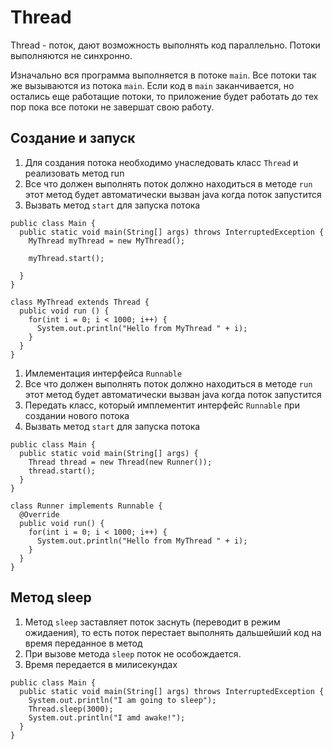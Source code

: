 # Thread

Thread - поток, дают возможность выполнять код параллельно.
Потоки выполняются не синхронно. 

Изначально вся программа выполняется в потоке `main`. Все потоки так же вызываются из потока `main`.
Если код в `main` заканчивается, но остались еще работащие потоки, то приложение будет работать до тех пор пока все потоки не завершат свою работу.

## Создание и запуск

1. Для создания потока необходимо унаследовать класс `Thread` и реализовать метод run
2. Все что должен выполнять поток должно находиться в методе `run` этот метод будет автоматически вызван java когда поток запустится
3. Вызвать метод `start` для запуска потока
```
public class Main {
  public static void main(String[] args) throws InterruptedException {
    MyThread myThread = new MyThread();

    myThread.start();

  }
}

class MyThread extends Thread {
  public void run () {
    for(int i = 0; i < 1000; i++) {
      System.out.println("Hello from MyThread " + i);
    }
  }
}
```

1. Имлементация интерфейса `Runnable`
2. Все что должен выполнять поток должно находиться в методе `run` этот метод будет автоматически вызван java когда поток запустится
3. Передать класс, который имплементит интерфейс `Runnable` при создании нового потока
4. Вызвать метод `start` для запуска потока
```
public class Main {
  public static void main(String[] args) {
    Thread thread = new Thread(new Runner());
    thread.start();
  }
}

class Runner implements Runnable {
  @Override
  public void run() {
    for(int i = 0; i < 1000; i++) {
      System.out.println("Hello from MyThread " + i);
    }
  }
}
```

## Метод sleep

1. Метод `sleep` заставляет поток заснуть (переводит в режим ожидаения), то есть поток перестает выполнять дальшейший код на время переданное в метод
2. При вызове метода `sleep` поток не особождается.
3. Время передается в милисекундах

```
public class Main {
  public static void main(String[] args) throws InterruptedException {
    System.out.println("I am going to sleep");
    Thread.sleep(3000);
    System.out.println("I amd awake!");
  }
}
```